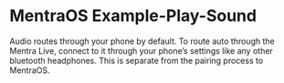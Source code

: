 # MentraOS Example-Play-Sound

Audio routes through your phone by default.  To route auto through the Mentra Live, connect to it through your phone’s settings like any other bluetooth headphones.  This is separate from the pairing process to MentraOS.
